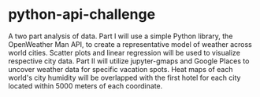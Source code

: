 # python-api-challenge
A two part analysis of data. Part I will use a simple Python library, the OpenWeather Man API, to create a representative model of weather across world cities. Scatter plots and linear regression will be used to visualize respective city data. Part II will utilize jupyter-gmaps and Google Places to uncover weather data for specific vacation spots. Heat maps of each world's city humidity will be overlapped with the first hotel for each city located within 5000 meters of each coordinate. 
